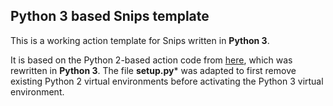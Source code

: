 ## Python 3 based Snips template
This is a working action template for Snips written in **Python 3**.

It is based on the Python 2-based action code from [here](https://github.com/snipsco/snips-app-template-py/blob/master/README.md), which was rewritten in **Python 3**. The file **setup.py*** was adapted to first remove existing Python 2 virtual environments before activating the Python 3 virtual environment.
